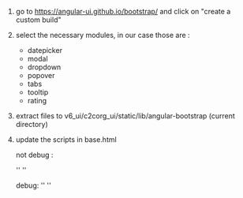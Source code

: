 1) go to https://angular-ui.github.io/bootstrap/ and click on "create a custom build"

2) select the necessary modules, in our case those are : 
	- datepicker
	- modal
	- dropdown
	- popover
	- tabs
	- tooltip
	- rating

3) extract files to v6_ui/c2corg_ui/static/lib/angular-bootstrap (current directory)

4) update the scripts in base.html

	not debug :

    '<script src="${request.static_url('c2corg_ui:static/lib/angular-bootstrap/ui-bootstrap-custom-1.3.1.min.js')}"></script>'
    '<script src="${request.static_url('c2corg_ui:static/lib/angular-bootstrap/ui-bootstrap-custom-tpls-1.3.1.min.js')}"></script>'

	debug:
    '<script src="${request.static_url('c2corg_ui:static/lib/angular-bootstrap/ui-bootstrap-custom-1.3.1.js')}"></script>'
    '<script src="${request.static_url('c2corg_ui:static/lib/angular-bootstrap/ui-bootstrap-custom-tpls-1.3.1.js')}"></script>'
